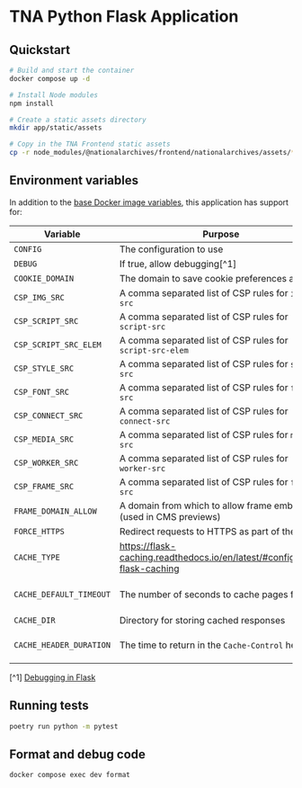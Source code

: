 # TNA Python Flask Application

## Quickstart

```sh
# Build and start the container
docker compose up -d

# Install Node modules
npm install

# Create a static assets directory
mkdir app/static/assets

# Copy in the TNA Frontend static assets
cp -r node_modules/@nationalarchives/frontend/nationalarchives/assets/* app/static/assets
```

## Environment variables

In addition to the [base Docker image variables](https://github.com/nationalarchives/docker/blob/main/docker/tna-python/README.md#environment-variables), this application has support for:

| Variable                | Purpose                                                                   | Default                                                   |
| ----------------------- | ------------------------------------------------------------------------- | --------------------------------------------------------- |
| `CONFIG`                | The configuration to use                                                  | `config.Production`                                       |
| `DEBUG`                 | If true, allow debugging[^1]                                              | `False`                                                   |
| `COOKIE_DOMAIN`         | The domain to save cookie preferences against                             | _none_                                                    |
| `CSP_IMG_SRC`           | A comma separated list of CSP rules for `img-src`                         | `'self'`                                                  |
| `CSP_SCRIPT_SRC`        | A comma separated list of CSP rules for `script-src`                      | `'self'`                                                  |
| `CSP_SCRIPT_SRC_ELEM`   | A comma separated list of CSP rules for `script-src-elem`                 | `'self'`                                                  |
| `CSP_STYLE_SRC`         | A comma separated list of CSP rules for `style-src`                       | `'self'`                                                  |
| `CSP_FONT_SRC`          | A comma separated list of CSP rules for `font-src`                        | `'self'`                                                  |
| `CSP_CONNECT_SRC`       | A comma separated list of CSP rules for `connect-src`                     | `'self'`                                                  |
| `CSP_MEDIA_SRC`         | A comma separated list of CSP rules for `media-src`                       | `'self'`                                                  |
| `CSP_WORKER_SRC`        | A comma separated list of CSP rules for `worker-src`                      | `'self'`                                                  |
| `CSP_FRAME_SRC`         | A comma separated list of CSP rules for `frame-src`                       | `'self'`                                                  |
| `FRAME_DOMAIN_ALLOW`    | A domain from which to allow frame embedding (used in CMS previews)       | _none_                                                    |
| `FORCE_HTTPS`           | Redirect requests to HTTPS as part of the CSP                             | _none_                                                    |
| `CACHE_TYPE`            | https://flask-caching.readthedocs.io/en/latest/#configuring-flask-caching | _none_                                                    |
| `CACHE_DEFAULT_TIMEOUT` | The number of seconds to cache pages for                                  | production: `300`, staging: `60`, develop: `0`, test: `0` |
| `CACHE_DIR`             | Directory for storing cached responses                                    | `/tmp`                                                    |
| `CACHE_HEADER_DURATION` | The time to return in the `Cache-Control` header                          | production: `604800`, staging/develop/test: `1`           |

[^1] [Debugging in Flask](https://flask.palletsprojects.com/en/2.3.x/debugging/)

## Running tests

```sh
poetry run python -m pytest
```

## Format and debug code

```sh
docker compose exec dev format
```
